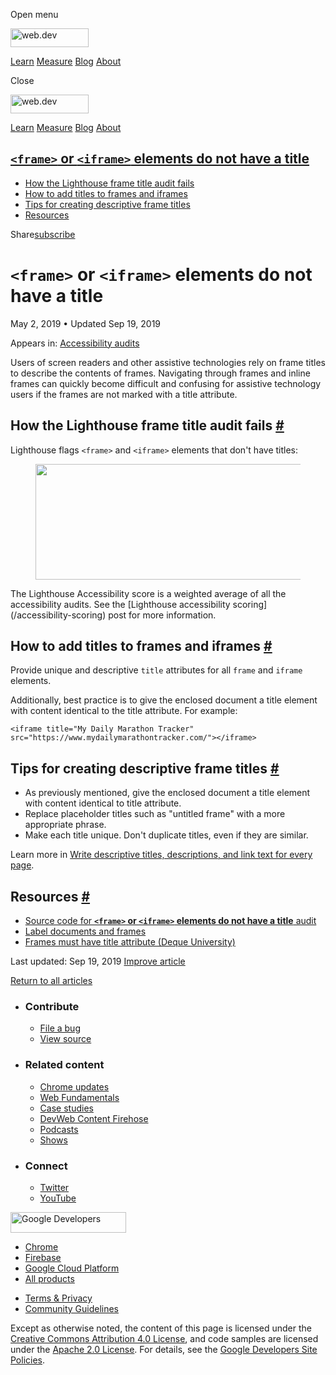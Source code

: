 <span class="w-tooltip w-tooltip--left">Open menu</span>

<a href="/" class="gc-analytics-event header-default__logo-link"><img src="/images/lockup.svg" alt="web.dev" class="header-default__logo" width="125" height="30" /></a>

<a href="/learn/" class="gc-analytics-event header-default__link">Learn</a> <a href="/measure/" class="gc-analytics-event header-default__link">Measure</a> <a href="/blog/" class="gc-analytics-event header-default__link">Blog</a> <a href="/about/" class="gc-analytics-event header-default__link">About</a>

<span class="w-tooltip">Close</span>

<a href="/" class="gc-analytics-event"><img src="/images/lockup.svg" alt="web.dev" class="drawer-default__logo" width="125" height="30" /></a>

<a href="/learn/" class="gc-analytics-event drawer-default__link">Learn</a> <a href="/measure/" class="gc-analytics-event drawer-default__link">Measure</a> <a href="/blog/" class="gc-analytics-event drawer-default__link">Blog</a> <a href="/about/" class="gc-analytics-event drawer-default__link">About</a>

<a href="#lesscodegreaterandltframeandgtlesscodegreater-or-lesscodegreaterandltiframeandgtlesscodegreater-elements-do-not-have-a-title" class="w-toc__header--link"><code>&lt;frame&gt;</code> or <code>&lt;iframe&gt;</code> elements do not have a title</a>
--------------------------------------------------------------------------------------------------------------------------------------------------------------------------------------------------------------------------------------------------------------

-   [How the Lighthouse frame title audit fails](#how-the-lighthouse-frame-title-audit-fails)
-   [How to add titles to frames and iframes](#how-to-add-titles-to-frames-and-iframes)
-   [Tips for creating descriptive frame titles](#tips-for-creating-descriptive-frame-titles)
-   [Resources](#resources)

Share<a href="/newsletter/" class="gc-analytics-event w-actions__fab w-actions__fab--subscribe"><span>subscribe</span></a>

`<frame>` or `<iframe>` elements do not have a title
====================================================

May 2, 2019 <span class="w-author__separator">•</span> Updated Sep 19, 2019

<span class="w-post-signpost__title">Appears in:</span> <a href="/lighthouse-accessibility" class="w-post-signpost__link">Accessibility audits</a>

Users of screen readers and other assistive technologies rely on frame titles to describe the contents of frames. Navigating through frames and inline frames can quickly become difficult and confusing for assistive technology users if the frames are not marked with a title attribute.

How the Lighthouse frame title audit fails <a href="#how-the-lighthouse-frame-title-audit-fails" class="w-headline-link">#</a>
------------------------------------------------------------------------------------------------------------------------------

Lighthouse flags `<frame>` and `<iframe>` elements that don't have titles:

<figure><img src="https://web-dev.imgix.net/image/tcFciHGuF3MxnTr1y5ue01OGLBn2/vlHxWKrB3ESjPfmLbuwL.png?auto=format" class="w-screenshot" sizes="(min-width: 800px) 800px, calc(100vw - 48px)" srcset="https://web-dev.imgix.net/image/tcFciHGuF3MxnTr1y5ue01OGLBn2/vlHxWKrB3ESjPfmLbuwL.png?auto=format&amp;w=200 200w, https://web-dev.imgix.net/image/tcFciHGuF3MxnTr1y5ue01OGLBn2/vlHxWKrB3ESjPfmLbuwL.png?auto=format&amp;w=228 228w, https://web-dev.imgix.net/image/tcFciHGuF3MxnTr1y5ue01OGLBn2/vlHxWKrB3ESjPfmLbuwL.png?auto=format&amp;w=260 260w, https://web-dev.imgix.net/image/tcFciHGuF3MxnTr1y5ue01OGLBn2/vlHxWKrB3ESjPfmLbuwL.png?auto=format&amp;w=296 296w, https://web-dev.imgix.net/image/tcFciHGuF3MxnTr1y5ue01OGLBn2/vlHxWKrB3ESjPfmLbuwL.png?auto=format&amp;w=338 338w, https://web-dev.imgix.net/image/tcFciHGuF3MxnTr1y5ue01OGLBn2/vlHxWKrB3ESjPfmLbuwL.png?auto=format&amp;w=385 385w, https://web-dev.imgix.net/image/tcFciHGuF3MxnTr1y5ue01OGLBn2/vlHxWKrB3ESjPfmLbuwL.png?auto=format&amp;w=439 439w, https://web-dev.imgix.net/image/tcFciHGuF3MxnTr1y5ue01OGLBn2/vlHxWKrB3ESjPfmLbuwL.png?auto=format&amp;w=500 500w, https://web-dev.imgix.net/image/tcFciHGuF3MxnTr1y5ue01OGLBn2/vlHxWKrB3ESjPfmLbuwL.png?auto=format&amp;w=571 571w, https://web-dev.imgix.net/image/tcFciHGuF3MxnTr1y5ue01OGLBn2/vlHxWKrB3ESjPfmLbuwL.png?auto=format&amp;w=650 650w, https://web-dev.imgix.net/image/tcFciHGuF3MxnTr1y5ue01OGLBn2/vlHxWKrB3ESjPfmLbuwL.png?auto=format&amp;w=741 741w, https://web-dev.imgix.net/image/tcFciHGuF3MxnTr1y5ue01OGLBn2/vlHxWKrB3ESjPfmLbuwL.png?auto=format&amp;w=845 845w, https://web-dev.imgix.net/image/tcFciHGuF3MxnTr1y5ue01OGLBn2/vlHxWKrB3ESjPfmLbuwL.png?auto=format&amp;w=964 964w, https://web-dev.imgix.net/image/tcFciHGuF3MxnTr1y5ue01OGLBn2/vlHxWKrB3ESjPfmLbuwL.png?auto=format&amp;w=1098 1098w, https://web-dev.imgix.net/image/tcFciHGuF3MxnTr1y5ue01OGLBn2/vlHxWKrB3ESjPfmLbuwL.png?auto=format&amp;w=1252 1252w, https://web-dev.imgix.net/image/tcFciHGuF3MxnTr1y5ue01OGLBn2/vlHxWKrB3ESjPfmLbuwL.png?auto=format&amp;w=1428 1428w, https://web-dev.imgix.net/image/tcFciHGuF3MxnTr1y5ue01OGLBn2/vlHxWKrB3ESjPfmLbuwL.png?auto=format&amp;w=1600 1600w" width="800" height="185" /></figure>The Lighthouse Accessibility score is a weighted average of all the accessibility audits. See the [Lighthouse accessibility scoring](/accessibility-scoring) post for more information.

How to add titles to frames and iframes <a href="#how-to-add-titles-to-frames-and-iframes" class="w-headline-link">#</a>
------------------------------------------------------------------------------------------------------------------------

Provide unique and descriptive `title` attributes for all `frame` and `iframe` elements.

Additionally, best practice is to give the enclosed document a title element with content identical to the title attribute. For example:

    <iframe title="My Daily Marathon Tracker" src="https://www.mydailymarathontracker.com/"></iframe>

Tips for creating descriptive frame titles <a href="#tips-for-creating-descriptive-frame-titles" class="w-headline-link">#</a>
------------------------------------------------------------------------------------------------------------------------------

-   As previously mentioned, give the enclosed document a title element with content identical to title attribute.
-   Replace placeholder titles such as "untitled frame" with a more appropriate phrase.
-   Make each title unique. Don't duplicate titles, even if they are similar.

Learn more in [Write descriptive titles, descriptions, and link text for every page](/write-descriptive-text).

Resources <a href="#resources" class="w-headline-link">#</a>
------------------------------------------------------------

-   [Source code for **`<frame>` or `<iframe>` elements do not have a title** audit](https://github.com/GoogleChrome/lighthouse/blob/master/lighthouse-core/audits/accessibility/frame-title.js)
-   [Label documents and frames](/labels-and-text-alternatives#label-documents-and-frames)
-   [Frames must have title attribute (Deque University)](https://dequeuniversity.com/rules/axe/3.3/frame-title)

<span class="w-mr--sm">Last updated: Sep 19, 2019 </span>[Improve article](https://github.com/GoogleChrome/web.dev/blob/master/src/site/content/en/lighthouse-accessibility/frame-title/index.md)

<a href="/lighthouse-accessibility" class="gc-analytics-event w-article-navigation__link w-article-navigation__link--back w-article-navigation__link--single">Return to all articles</a>

-   ### Contribute

    -   <a href="https://github.com/GoogleChrome/web.dev/issues/new?assignees=&amp;labels=bug&amp;template=bug_report.md&amp;title=" class="w-footer__linkbox-link">File a bug</a>
    -   <a href="https://github.com/googlechrome/web.dev" class="w-footer__linkbox-link">View source</a>

-   ### Related content

    -   <a href="https://blog.chromium.org/" class="w-footer__linkbox-link">Chrome updates</a>
    -   <a href="https://developers.google.com/web/" class="w-footer__linkbox-link">Web Fundamentals</a>
    -   <a href="https://developers.google.com/web/showcase/" class="w-footer__linkbox-link">Case studies</a>
    -   <a href="https://devwebfeed.appspot.com/" class="w-footer__linkbox-link">DevWeb Content Firehose</a>
    -   <a href="/podcasts/" class="w-footer__linkbox-link">Podcasts</a>
    -   <a href="/shows/" class="w-footer__linkbox-link">Shows</a>

-   ### Connect

    -   <a href="https://www.twitter.com/ChromiumDev" class="w-footer__linkbox-link">Twitter</a>
    -   <a href="https://www.youtube.com/user/ChromeDevelopers" class="w-footer__linkbox-link">YouTube</a>

<a href="https://developers.google.com/" class="w-footer__utility-logo-link"><img src="/images/lockup-color.png" alt="Google Developers" class="w-footer__utility-logo" width="185" height="33" /></a>

-   <a href="https://developer.chrome.com/" class="w-footer__utility-link">Chrome</a>
-   <a href="https://firebase.google.com/" class="w-footer__utility-link">Firebase</a>
-   <a href="https://cloud.google.com/" class="w-footer__utility-link">Google Cloud Platform</a>
-   <a href="https://developers.google.com/products" class="w-footer__utility-link">All products</a>

<!-- -->

-   <a href="https://policies.google.com/" class="w-footer__utility-link">Terms &amp; Privacy</a>
-   <a href="/community-guidelines/" class="w-footer__utility-link">Community Guidelines</a>

Except as otherwise noted, the content of this page is licensed under the [Creative Commons Attribution 4.0 License](https://creativecommons.org/licenses/by/4.0/), and code samples are licensed under the [Apache 2.0 License](https://www.apache.org/licenses/LICENSE-2.0). For details, see the [Google Developers Site Policies](https://developers.google.com/terms/site-policies).
